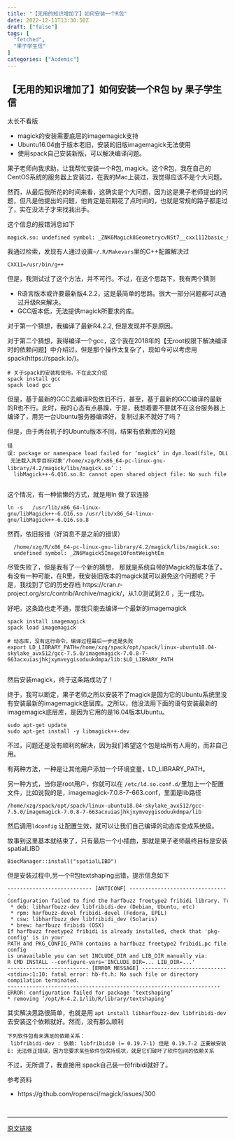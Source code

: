```yaml
---
title: "【无用的知识增加了】如何安装一个R包"
date: 2022-12-11T13:30:50Z
draft: ["false"]
tags: [
  "fetched",
  "果子学生信"
]
categories: ["Acdemic"]
---
```

【无用的知识增加了】如何安装一个R包 by 果子学生信
------
<div><section data-tool="mdnice编辑器" data-website="https://www.mdnice.com"><p data-tool="mdnice编辑器">太长不看版</p><ul data-tool="mdnice编辑器"><li><section>magick的安装需要底层的imagemagick支持</section></li><li><section>Ubuntu16.04由于版本老旧，安装的旧版imagemagick无法使用</section></li><li><section>使用spack自己安装新版，可以解决编译问题。</section></li></ul><p data-tool="mdnice编辑器">果子老师向我求助，让我帮忙安装一个R包, magick。这个R包，我在自己的CentOS系统的服务器上安装过，在我的Mac上装过，我觉得应该不是个大问题。</p><p data-tool="mdnice编辑器">然而，从最后我所花的时间来看，这确实是个大问题，因为这是果子老师提出的问题，但凡是他提出的问题，他肯定是前期花了点时间的，也就是常规的路子都走过了，实在没法子才来找我出手。</p><p data-tool="mdnice编辑器">这个信息的报错消息如下</p><pre data-tool="mdnice编辑器"><span></span><code>magick.so: undefined symbol: _ZNK6Magick8GeometrycvNSt7__cxx1112basic_stringIcSt11char_traitsIcESaIcEEEEv<br></code></pre><p data-tool="mdnice编辑器">我通过检索，发现有人通过设置<code>~/.R/Makevars</code>里的C++配置解决过</p><pre data-tool="mdnice编辑器"><span></span><code>CXX11=/usr/bin/g++<br></code></pre><p data-tool="mdnice编辑器">但是，我测试过了这个方法，并不可行。不过，在这个思路下，我有两个猜测</p><ul data-tool="mdnice编辑器"><li><section>R语言版本或许要最新版4.2.2，这是最简单的思路。很大一部分问题都可以通过升级R来解决。</section></li><li><section>GCC版本低，无法提供magick所要求的库。</section></li></ul><p data-tool="mdnice编辑器">对于第一个猜想，我编译了最新R4.2.2, 但是发现并不是原因。</p><p data-tool="mdnice编辑器">对于第二个猜想，我得编译一个gcc，这个我在2018年的【无root权限下解决编译时的依赖问题】中介绍过，但是那个操作太复杂了，现如今可以考虑用spack(https://spack.io/)。</p><pre data-tool="mdnice编辑器"><span></span><code><span># 关于spack的安装和使用，不在此文介绍</span><br>spack install gcc<br>spack load gcc<br></code></pre><p data-tool="mdnice编辑器">但是，基于最新的GCC去编译R包依旧不行，甚至，基于最新的GCC编译的最新的R也不行。此时，我的心态有点暴躁，于是，我想着要不要就不在这台服务器上编译了，用另一台Ubuntu服务器编译好，复制过来不就好了吗？</p><p data-tool="mdnice编辑器">但是，由于两台机子的Ubuntu版本不同，结果有依赖库的问题</p><pre data-tool="mdnice编辑器"><span></span><code>错误: package or namespace load failed <span>for</span> ‘magick’ <span>in</span> dyn.load(file, DLLpath = DLLpath, <span>...</span>):<br> 无法载入共享目标对象‘/home/xzg/R/x86_64-pc-linux-gnu-<span>library</span>/<span>4.2</span>/magick/libs/magick.so’：:<br>  libMagick++-<span>6.</span>Q16.so.8: cannot open shared object file: No such file or directory<br><br></code></pre><p data-tool="mdnice编辑器">这个情况，有一种偷懒的方式，就是用ln 做了软连接</p><pre data-tool="mdnice编辑器"><span></span><code>ln -s   /usr/lib/x86_64-linux-gnu/libMagick++-6.Q16.so /usr/lib/x86_64-linux-gnu/libMagick++-6.Q16.so.8  <br></code></pre><p data-tool="mdnice编辑器">然而，依旧报错（好消息不是之前的错误）</p><pre data-tool="mdnice编辑器"><span></span><code>  /home/xzg/R/x86_64-pc-linux-gnu-<span>library</span>/<span>4.2</span>/magick/libs/magick.so: <br>  undefined symbol: _ZN6Magick5Image10fontWeightEm<br></code></pre><p data-tool="mdnice编辑器">尽管失败了，但是我有了一个新的猜想， 那就是系统自带的Magick的版本低了。有没有一种可能，在R里，我安装旧版本的magick就可以避免这个问题呢？于是，我找到了它的历史存档 https://cran.r-project.org/src/contrib/Archive/magick/，从1.0测试到2.6 ，无一成功。</p><p data-tool="mdnice编辑器">好吧，这条路也走不通，那我只能去编译一个最新的imagemagick</p><pre data-tool="mdnice编辑器"><span></span><code>spack install imagemagick<br>spack load imagemagick<br><br><span># 动态库，没有这行命令，编译过程最后一步还是失败</span><br><span>export</span> LD_LIBRARY_PATH=/home/xzg/spack/opt/spack/linux-ubuntu18.04-skylake_avx512/gcc-7.5.0/imagemagick-7.0.8-7-663acxuiasjhkjxymveygisoduukdmpa/lib:<span>$LD_LIBRARY_PATH</span><br><br></code></pre><p data-tool="mdnice编辑器">然后安装magick，终于这条路成功了！</p><p data-tool="mdnice编辑器">终于，我可以断定，果子老师之所以安装不了magick是因为它的Ubuntu系统里没有安装最新的imagemagick底层库。之所以，他没法用下面的语句安装最新的imagemagick底层库，是因为它用的是16.04版本Ubuntu。</p><pre data-tool="mdnice编辑器"><span></span><code>sudo apt-get update<br>sudo apt-get install -y libmagick++-dev<br></code></pre><p data-tool="mdnice编辑器">不过，问题还是没有顺利的解决，因为我们希望这个包是给所有人用的，而非自己用。</p><p data-tool="mdnice编辑器">有两种方法，一种是让其他用户添加一个环境变量，LD_LIBRARY_PATH。</p><p data-tool="mdnice编辑器">另一种方式，当你是root用户，你就可以在 <code>/etc/ld.so.conf.d/</code>里加上一个配置文件，比如说我的是，imagemagick-7.0.8-7-663.conf，里面是lib路径</p><pre data-tool="mdnice编辑器"><span></span><code>/home/xzg/spack/opt/spack/linux-ubuntu18.04-skylake_avx512/gcc-7.5.0/imagemagick-7.0.8-7-663acxuiasjhkjxymveygisoduukdmpa/lib<br></code></pre><p data-tool="mdnice编辑器">然后调用<code>ldconfig</code> 让配置生效，就可以让我们自己编译的动态库变成系统级。</p><p data-tool="mdnice编辑器">故事到这里基本就结束了，只有最后一个小插曲，那就是果子老师最终目标是安装spatialLIBD</p><pre data-tool="mdnice编辑器"><span></span><code>BiocManager::install(<span>"spatialLIBD"</span>)<br></code></pre><p data-tool="mdnice编辑器">但是安装过程中,另一个R包textshaping出错，提示信息如下</p><pre data-tool="mdnice编辑器"><span></span><code>--------------------------- [ANTICONF] --------------------------------<br>Configuration failed to find the harfbuzz freetype2 fribidi library. Try installing:<br> * deb: libharfbuzz-dev libfribidi-dev (Debian, Ubuntu, etc)<br> * rpm: harfbuzz-devel fribidi-devel (Fedora, EPEL)<br> * csw: libharfbuzz_dev libfribidi_dev (Solaris)<br> * brew: harfbuzz fribidi (OSX)<br>If harfbuzz freetype2 fribidi is already installed, check that <span>'pkg-config'</span> is <span>in</span> your<br>PATH and PKG_CONFIG_PATH contains a harfbuzz freetype2 fribidi.pc file. If pkg-config<br>is unavailable you can <span>set</span> INCLUDE_DIR and LIB_DIR manually via:<br>R CMD INSTALL --configure-vars=<span>'INCLUDE_DIR=... LIB_DIR=...'</span><br>-------------------------- [ERROR MESSAGE] ---------------------------<br>&lt;stdin&gt;:1:10: fatal error: hb-ft.h: No such file or directory<br>compilation terminated.<br>--------------------------------------------------------------------<br>ERROR: configuration failed <span>for</span> package ‘textshaping’<br>* removing ‘/opt/R-4.2.1/lib/R/library/textshaping’<br></code></pre><p data-tool="mdnice编辑器">其实解决思路很简单，也就是用 <code>apt install libharfbuzz-dev libfribidi-dev</code>去安装这个依赖就好。然而，没有那么顺利</p><pre data-tool="mdnice编辑器"><span></span><code>下列软件包有未满足的依赖关系：<br> libfribidi-dev : 依赖: libfribidi0 (= 0.19.7-1) 但是 0.19.7-2 正要被安装<br>E: 无法修正错误，因为您要求某些软件包保持现状，就是它们破坏了软件包间的依赖关系<br></code></pre><p data-tool="mdnice编辑器">不过，无所谓了，我直接用 spack自己装一份fribidi就好了。</p><p data-tool="mdnice编辑器">参考资料</p><ul data-tool="mdnice编辑器"><li><section>https://github.com/ropensci/magick/issues/300</section></li></ul></section><p><br></p><p><mp-style-type data-value="3"></mp-style-type></p></div>  
<hr>
<a href="https://mp.weixin.qq.com/s/Cb5MEsThcXNDXCFrE3spsg",target="_blank" rel="noopener noreferrer">原文链接</a>
